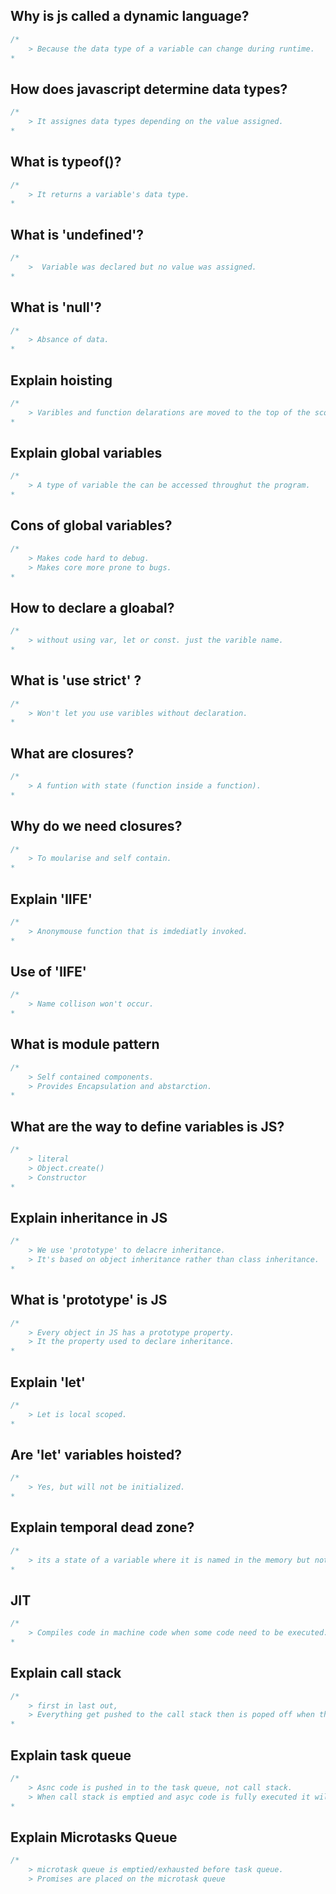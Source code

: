 ## Why is js called a dynamic language?
```c#
/*
	> Because the data type of a variable can change during runtime.
*
```

## How does javascript determine data types?
```c#
/*
	> It assignes data types depending on the value assigned.
*
```

## What is typeof()?
```c#
/*
	> It returns a variable's data type.
*
```

## What is 'undefined'?
```c#
/*
	>  Variable was declared but no value was assigned.
*
```

## What is 'null'?
```c#
/*
	> Absance of data.
*
```

## Explain hoisting
```c#
/*
	> Varibles and function delarations are moved to the top of the scope before execution.
*
```

## Explain global variables
```c#
/*
	> A type of variable the can be accessed throughut the program.
*
```

## Cons of global variables?
```c#
/*
	> Makes code hard to debug.
	> Makes core more prone to bugs.
*
```

## How to declare a gloabal?
```c#
/*
	> without using var, let or const. just the varible name.
*
```

## What is 'use strict' ?
```c#
/*
	> Won't let you use varibles without declaration.
*
```

## What are closures?
```c#
/*
	> A funtion with state (function inside a function).
*
```

## Why do we need closures?
```c#
/*
	> To moularise and self contain.
*
```

## Explain 'IIFE'
```c#
/*
	> Anonymouse function that is imdediatly invoked.
*
```

## Use of 'IIFE'
```c#
/*
	> Name collison won't occur.
*
```

## What is module pattern
```c#
/*
	> Self contained components.
	> Provides Encapsulation and abstarction.
*
```

## What are the way to define variables is JS?
```c#
/*
	> literal
	> Object.create()
	> Constructor
*
```

## Explain inheritance in JS
```c#
/*
	> We use 'prototype' to delacre inheritance.
	> It's based on object inheritance rather than class inheritance.
*
```

## What is 'prototype' is JS
```c#
/*
	> Every object in JS has a prototype property. 
	> It the property used to declare inheritance.
*
```

## Explain 'let'
```c#
/*
	> Let is local scoped. 
*
```

## Are 'let' variables hoisted?
```c#
/*
	> Yes, but will not be initialized.
*
```

## Explain temporal dead zone?
```c#
/*
	> its a state of a variable where it is named in the memory but not initalized with value.
*
```

## JIT
```c#
/*
	> Compiles code in machine code when some code need to be executed.
*
```

## Explain call stack
```c#
/*
	> first in last out, 
	> Everything get pushed to the call stack then is poped off when that code is executed.
*
```

## Explain task queue
```c#
/*
	> Asnc code is pushed in to the task queue, not call stack.
	> When call stack is emptied and asyc code is fully executed it will be push into the call stack.
*
```

##  Explain Microtasks Queue
```js
/*
	> microtask queue is emptied/exhausted before task queue.
	> Promises are placed on the microtask queue

```
